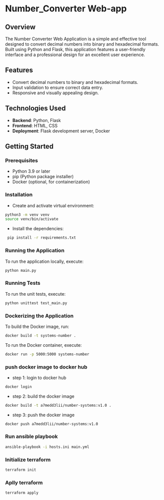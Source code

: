 # Number_Converter Web-app

## Overview

The Number Converter Web Application is a simple and effective tool designed to convert decimal numbers into binary and hexadecimal formats. Built using Python and Flask, this application features a user-friendly interface and a professional design for an excellent user experience.

## Features

- Convert decimal numbers to binary and hexadecimal formats.
- Input validation to ensure correct data entry.
- Responsive and visually appealing design.

## Technologies Used

- **Backend**: Python, Flask
- **Frontend**: HTML, CSS
- **Deployment**: Flask development server, Docker

## Getting Started

### Prerequisites

- Python 3.9 or later
- pip (Python package installer)
- Docker (optional, for containerization)

### Installation

- Create and activate virtual environment:

```bash
python3 -m venv venv
source venv/bin/activate
```

- Install the dependencies:

```bash
 pip install -r requirements.txt
```

### Running the Application

To run the application locally, execute:

```bash
python main.py
```

### Running Tests

To run the unit tests, execute:

```bash
python unittest test_main.py
```

### Dockerizing the Application

To build the Docker image, run:

```bash
docker build -t systems-number .
```

To run the Docker container, execute:

```bash
docker run -p 5000:5000 systems-number
```

### push docker image to docker hub

- step 1: login to docker hub

```bash
docker login
```

- step 2: build the docker image

```bash
docker build -t a7medd3lii/number-systems:v1.0 .

```

- step 3: push the docker image

```bash
docker push a7medd3lii/number-systems:v1.0
```

### Run ansible playbook

```bash
ansible-playbook -i hosts.ini main.yml
```

### Initialize terraform

```bash
terraform init
```

### Aplly terraform

```bash
terraform apply
```
